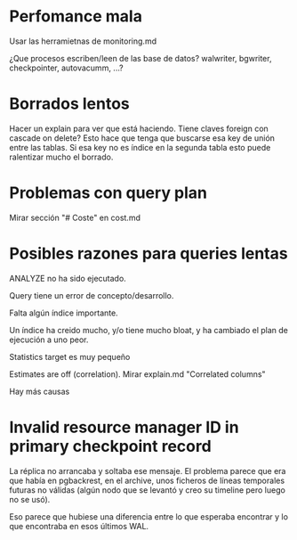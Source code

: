 # Perfomance mala

Usar las herramietnas de monitoring.md

¿Que procesos escriben/leen de las base de datos?
walwriter, bgwriter, checkpointer, autovacumm, ...?

# Borrados lentos

Hacer un explain para ver que está haciendo.
Tiene claves foreign con cascade on delete? Esto hace que tenga que buscarse esa key de unión entre las tablas.
Si esa key no es índice en la segunda tabla esto puede ralentizar mucho el borrado.

# Problemas con query plan

Mirar sección "# Coste" en cost.md

# Posibles razones para queries lentas

ANALYZE no ha sido ejecutado.

Query tiene un error de concepto/desarrollo.

Falta algún índice importante.

Un índice ha creido mucho, y/o tiene mucho bloat, y ha cambiado el plan de ejecución a uno peor.

Statistics target es muy pequeño

Estimates are off (correlation). Mirar explain.md "Correlated columns"

Hay más causas

# Invalid resource manager ID in primary checkpoint record

La réplica no arrancaba y soltaba ese mensaje.
El problema parece que era que había en pgbackrest, en el archive, unos ficheros de líneas temporales futuras no válidas (algún nodo que se levantó y creo su timeline pero luego no se usó).

Eso parece que hubiese una diferencia entre lo que esperaba encontrar y lo que encontraba en esos últimos WAL.
